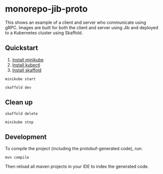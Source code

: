 # monorepo-jib-proto

This shows an example of a client and server who communicate using gRPC. Images are built for both the client and server using Jib and deployed to a Kubernetes cluster using Skaffold. 

## Quickstart

1. [Install minikube](https://minikube.sigs.k8s.io/docs/start/)
2. [Install kubectl](https://kubernetes.io/docs/tasks/tools/#kubectl)
3. [Install skaffold](https://skaffold.dev/docs/install/)

```
minikube start
```

```
skaffold dev
```

## Clean up

```
skaffold delete
```

```
minikube stop
```

## Development

To compile the project (including the protobuf-generated code), run:

```
mvn compile
```

Then reload all maven projects in your IDE to index the generated code.